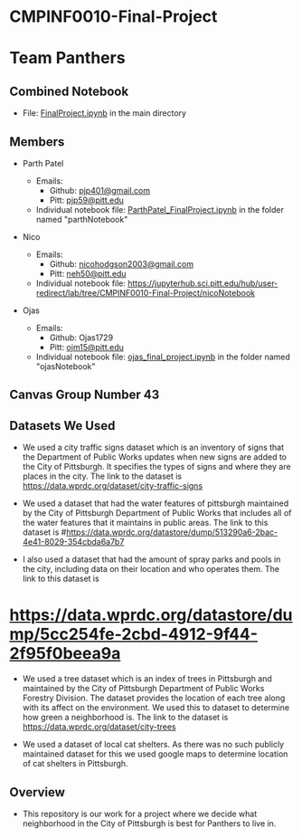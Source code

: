 # CMPINF0010-Final-Project
# Team Panthers

## Combined Notebook
* File: [FinalProject.ipynb](./FinalProject.ipynb) in the main directory

## Members
* Parth Patel 
    * Emails:
        * Github: pjp401@gmail.com
        * Pitt: pjp59@pitt.edu
    * Individual notebook file: [ParthPatel_FinalProject.ipynb](./parthNotebook/ParthPatel_FinalProject.ipynb) in the folder named "parthNotebook"
 
* Nico
    * Emails:
        * Github: nicohodgson2003@gmail.com
        * Pitt: neh50@pitt.edu
    * Individual notebook file: https://jupyterhub.sci.pitt.edu/hub/user-redirect/lab/tree/CMPINF0010-Final-Project/nicoNotebook
* Ojas
    * Emails:
        * Github: Ojas1729
        * Pitt: ojm15@pitt.edu
    * Individual notebook file: [ojas_final_project.ipynb](./ojasNotebook/ojas_final_roject.ipynb) in the folder named "ojasNotebook"
## Canvas Group Number 43

## Datasets We Used
* We used a city traffic signs dataset which is an inventory of signs that the Department of Public Works updates when new signs are added to the City of Pittsburgh. It specifies the types of signs and where they are places in the city. The link to the dataset is https://data.wprdc.org/dataset/city-traffic-signs

* We used a dataset that had the water features of pittsburgh maintained by the City of Pittsburgh Department of Public Works that includes all of the water features that it maintains in public areas. The link to this dataset is #https://data.wprdc.org/datastore/dump/513290a6-2bac-4e41-8029-354cbda6a7b7
* I also used a dataset that had the amount of spray parks and pools in the city, including data on their location and who operates them. The link to this dataset is 
# https://data.wprdc.org/datastore/dump/5cc254fe-2cbd-4912-9f44-2f95f0beea9a


* We used a tree dataset which is an index of trees in Pittsburgh and maintained by the City of Pittsburgh Department of Public Works Forestry Division. The dataset provides the location of each tree along with its affect on the environment. We used this to dataset to determine how green a neighborhood is. The link to the dataset is https://data.wprdc.org/dataset/city-trees


* We used a dataset of local cat shelters. As there was no such publicly maintained dataset for this we used google maps to determine location of cat shelters in Pittsburgh.

## Overview
* This repository is our work for a project where we decide what neighborhood in the City of Pittsburgh is best for Panthers to live in.